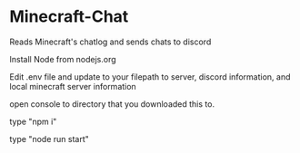 # Minecraft-Chat
Reads Minecraft's chatlog and sends chats to discord


Install Node from nodejs.org

Edit .env file and update to your filepath to server, discord information, and local minecraft server information

open console to directory that you downloaded this to.

type "npm i"

type "node run start"
